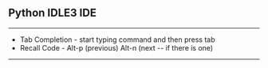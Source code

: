 ## Python IDLE3 IDE

----

* Tab Completion - start typing command and then press tab
* Recall Code - Alt-p (previous) Alt-n (next -- if there is one)

----
